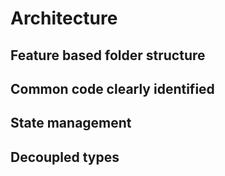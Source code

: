 # Architecture

## Feature based folder structure

## Common code clearly identified

## State management

## Decoupled types
